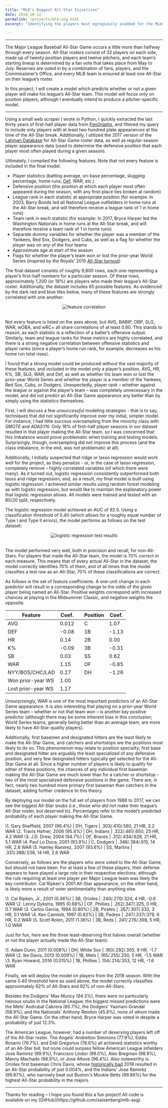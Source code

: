 ```yaml
---
title: "MLB’s Biggest All-Star Injustices"
date: 2018-10-12
permalink: /projects/mlb-asg.html
excerpt: "Identifying the players most egregiously snubbed for the Midsummer Classic, and the players who should never have been there in the first place."

---
```

<hr>
The Major League Baseball All-Star Game occurs a little more than halfway through every season. All-Star rosters consist of 32 players on each side, made up of twenty position players and twelve pitchers, and each team’s starting lineup is determined by a fan vote that takes place from May to July. Reserves are voted in by a combination of fans, players, and the Commissioner’s Office, and every MLB team is ensured at least one All-Star on their league’s roster.

In this project, I will create a model which predicts whether or not a given player will make his league’s All-Star team. This model will focus only on position players, although I eventually intend to produce a pitcher-specific model.
<hr>

Using a small web scraper I wrote in Python, I quickly extracted the last thirty years of first-half player data from [*FanGraphs*](https://www.fangraphs.com/), and filtered my query to include only players with at least two hundred plate appearances at the time of the All-Star break. Additionally, I utilized the 2017 version of the [Lahman Database](http://www.seanlahman.com/baseball-archive/statistics/) for All-Star Game roster data, as well as regular-season player appearance data (used to determine the defensive position that each player most often played during a given season).

Ultimately, I compiled the following features. Note that not every feature is included in the final model.

* Player statistics (batting average, on-base percentage, slugging percentage, home runs, [Def](https://www.fangraphs.com/library/defense/def/), WAR, etc.)
* Defensive position (the position at which each player most often appeared during the season, with any first-place ties broken at random)
* League rank in each statistic at appropriate position (for example: In 2003, Barry Bonds led all National League outfielders in home runs at the All-Star break, and will therefore receive a league rank of 1 in home runs)
* Team rank in each statistic (for example: In 2017, Bryce Harper led the Washington Nationals in home runs at the All-Star break, and will therefore receive a team rank of 1 in home runs)
* Separate dummy variables for whether the player was a member of the Yankees, Red Sox, Dodgers, and Cubs, as well as a flag for whether the player was on *any* of the four teams
* Approximate age at start of the season
* Flags for whether the player’s team won or lost the prior-year World Series (inspired by the Royals’ 2015 [All-Star turnout](https://www.mlb.com/royals/news/royals-get-four-starters-for-all-star-game/c-134827916))

The final dataset consists of roughly 6,800 rows, each one representing a player’s first-half numbers for a particular season. Of these rows, approximately 1,200 (or 18%) are players who made their league’s All-Star roster. Additionally, the dataset includes 65 possible features. As evidenced by the dark red and blue tiles below, many of these features are strongly correlated with one another:

<center><img src="{{ site.url }}{{ site.baseurl }}/images/mlb-asg/heatmap_65.png" alt="feature correlation"></center><br>

Not every feature is listed on the axes above, but AVG, BABIP, OBP, SLG, WAR, wOBA, and wRC+ all share correlations of at least 0.60. This stands to reason, as each statistic is a reflection of a batter’s offensive output. Similarly, team and league ranks for these metrics are highly correlated, and there is a strong negative correlation between offensive statistics and player ranks (since a player’s home run rank, for example, decreases as his home run total rises).

I found that a strong model could be produced without the vast majority of these features, and included in the model only a player’s position, AVG, HR, K%, SB, SLG, WAR, and Def, as well as whether his team won or lost the prior-year World Series and whether the player is a member of the Yankees, Red Sox, Cubs, or Dodgers. Unexpectedly, player rank – whether against the league or against the player’s team – was completely unnecessary in the model, and did not predict an All-Star Game appearance any better than by simply using the statistics themselves.

First, I will discuss a few *unsuccessful* modeling strategies - that is to say, techniques that did not significantly improve over my initial, simpler model. For instance, I had little success oversampling from the minority class with *SMOTE* and *ADASYN*. Only 18% of first-half player seasons in our dataset resulted in that player making the All-Star team, so I was concerned that this imbalance would prove problematic when training and testing models. Surprisingly, though, oversampling did not improve this process (and the class imbalance, in the end, was not problematic at all).

Additionally, I initially suspected that ridge or lasso regression would work well for the project, as they penalize - or, in the case of lasso regression, completely remove – highly correlated variables (of which there were many). As it turned out, logistic regression consistently outperformed both lasso and ridge regression, and, as a result, my final model is built using logistic regression. I achieved similar results using random forest modeling as with logistic regression, but would like to maintain the explanatory power that logistic regression allows. All models were trained and tested with an 80/20 split, respectively.

The logistic regression model achieved an AUC of 92.5. Using a classification threshold of 0.40 (which allows for a roughly equal number of Type I and Type II errors), the model performs as follows on the test dataset:

<center><img src="{{ site.url }}{{ site.baseurl }}/images/mlb-asg/logR_test_results.png" alt="logistic regression test results"></center><br>

The model performed very well, both in precision and recall, for non-All-Stars. For players that made the All-Star team, the model is 70% correct in each measure. This means that of every actual All-Star in the dataset, the model correctly identifies 70% of them, and of all times that the model classifies a test row as an All-Star, 70% of these classifications are correct.

As follows is the set of feature coefficients. A one-unit change in each predictor will result in a corresponding change to the odds of the given player being named an All-Star. Positive weights correspond with increased chances at playing in the Midsummer Classic, and negative weights the opposite.

| Feature            | Coef. |   | Position | Coef. |
|--------------------|-------|---|----------|-------|
| AVG                | 0.012 |   | C        | 1.07  |
| DEF                | -0.08 |   | 1B       | -1.13 |
| HR                 | 0.14  |   | 2B       | 0.00  |
| K%                 | -0.09 |   | 3B       | -0.31 |
| SB                 | 0.03  |   | SS       | 0.62  |
| WAR                | 1.15  |   | OF       | -0.85 |
| NYY/BOS/CHC/LAD    | 0.27  |   | DH       | -1.26 |
| Won prior-year WS  | 1.00  |   |          |       |
| Lost prior-year WS | 1.17  |   |          |       |

Unsurprisingly, WAR is one of the most important predictors of an All-Star Game appearance. It is also interesting that playing on a prior-year World Series team – whether or not that team won – is another key positive predictor (although there may be some inherent bias in this conclusion; World Series teams, generally being better than an average team, are more likely to have All-Star-quality players).

Additionally, first basemen and designated hitters are the least likely to make the All-Star Game, and catchers and shortstops are the positions most likely to do so. This phenomenon may relate to position specialty; first base and designated hitter are arguably the least specialized of any defensive position, and very few designated hitters typically get selected for the All-Star Game at all. Since a higher number of players is likely to qualify for either of these positions, the chances of any individual first baseman making the All-Star Game are much lower than for a catcher or shortstop - two of the most specialized defensive positions in the game. There are, in fact, nearly two hundred more primary first baseman than catchers in the dataset, adding further credence to this theory.

By deploying our model on the full set of players from 1988 to 2017, we can see the biggest All-Star snubs (i.e., those who *did not* make their league’s All-Star roster, but deserved to). Percentages refer to the model’s predicted probability of each player making the All-Star Game.

\1. Gary Sheffield, 2007 (96.4%)  | DH, Tigers    | .303/.410/.560, 21 HR, 3.2 WAR
\2. Travis Hafner, 2006 (95.4%)   | DH, Indians   | .322/.461/.650, 25 HR, 4.2 WAR
\3. J.D. Drew, 2004 (94.7%)       | OF, Braves    | .312/.434/.628, 21 HR, 5.1 WAR
\4. Paul Lo Duca, 2001 (93.9%)    | C, Dodgers    | .346/.384/.615, 14 HR, 2.8 WAR
\5. Hanley Ramirez, 2007 (93.6%)  | SS, Marlins   | .331/.388/.538, 14 HR, 2.6 WAR

Conversely, as follows are the players who *were* voted to the All-Star Game, but should not have been. For at least a few of these players, their defense appears to have played a large role in their respective elections, although the rule requiring at least one player per Major League team was likely the key contributor. Cal Ripken's 2001 All-Star appearance, on the other hand, is likely more a result of voter sentimentality than anything else.

\1. Cal Ripken, Jr., 2001 (0.46%) | 3B, Orioles   | .240/.270/.324, 4 HR, -0.6 WAR
\2. Lenny Dykstra, 1995 (0.68%)   | OF, Phillies  | .262/.347/.325, 0 HR, 0.7 WAR
\3. Carlos Garcia, 1994 (0.80%)   | 2B, Pirates   | .267/.307/.332, 3 HR, 0.1 WAR
\4. Ken Caminiti, 1997 (0.82%)    | 3B, Padres    | .247/.337/.379, 6 HR, 0.2 WAR
\5. Scott Rolen, 2011 (1.36%)     | 3B, Reds      | .241/.276/.398, 5 HR, 1.0 WAR

Just for fun, here are the three least-deserving first halves overall (whether or not the player actually made the All-Star team):

\1. Adam Dunn, 2011 (0.008%)      | DH, White Sox | .160/.292/.305, 9 HR, -1.7 WAR
\2. Ike Davis, 2013 (0.009%)      | 1B, Mets      | .165/.255/.250, 5 HR, -1.5 WAR
\3. Ryan Howard, 2016 (0.015%)    | 1B, Phillies  | .154/.214/.353, 12 HR, -1.6 WAR

Finally, we will deploy the model on players from the 2018 season. With the same 0.40 threshold here as used above, the model correctly classifies approximately 62% of All-Stars and 92% of non-All-Stars.

Besides the Dodgers' Max Muncy (94.3%), there were no particularly heinous snubs in the National League; the biggest missed predictions were the Mets’ Asdrubal Cabrera (60.7%), the Dodgers’ Yasmani Grandal (58.9%), and the Nationals’ Anthony Rendon (45.8%), none of whom made the All-Star Game. On the other hand, Bryce Harper was voted in despite a probability of just 12.3%.

The American League, however, had a number of deserving players left off of the All-Star roster. The Angels’ Andrelton Simmons (77.9%), Eddie Rosario (76.7%), and Didi Gregorius (76.6%) all achieved statistics worthy of an All-Star bid, but none could surpass fellow American League infielders Jose Ramirez (99.9%), Francisco Lindor (99.0%), Alex Bregman (98.9%), Manny Machado (98.9%), or Jose Altuve (96.4%). Also noteworthy is Orioles first baseman Chris Davis, whose [historically bad](https://www.fangraphs.com/blogs/chris-davis-is-having-merely-one-of-the-worst-seasons-ever/) 2018 resulted in an All-Star probability of just 0.004%, and the Indians' Jose Ramirez (99.87%), who narrowly beat out Boston's Mookie Betts (99.86%) for the highest All-Star probability in the majors.
<hr>
Thanks for reading – I hope you found this a fun project! All code is available on my [GitHub](https://github.com/saisenberg/mlb-asg).
